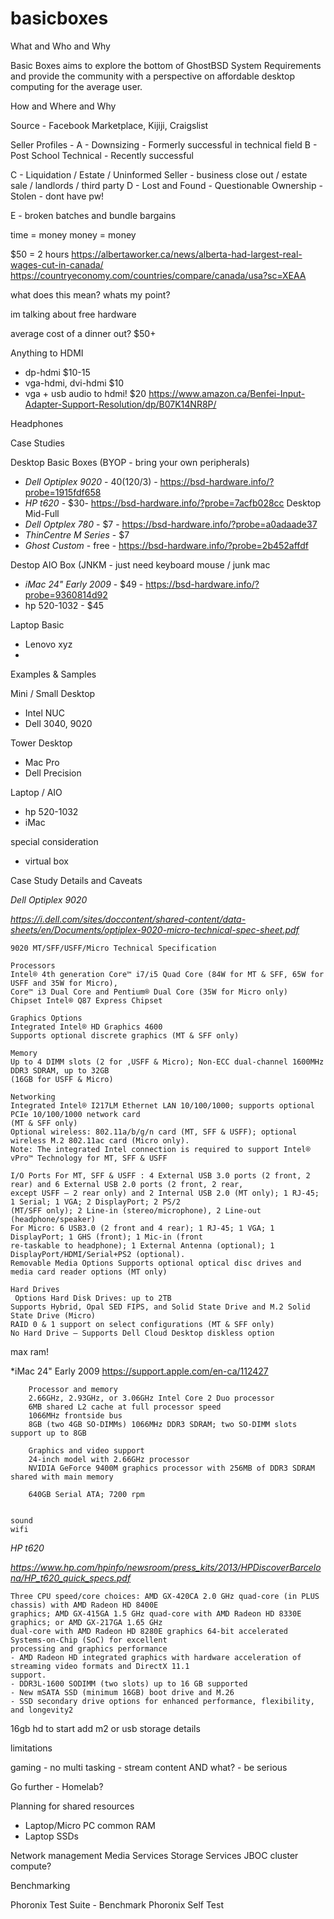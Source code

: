 # basicboxes

What and Who and Why

Basic Boxes aims to explore the bottom of GhostBSD System Requirements and provide the community with a perspective on affordable desktop computing for the average user.

How and Where and Why

Source - Facebook Marketplace, Kijiji, Craigslist

Seller Profiles - 
A - Downsizing - Formerly successful in technical field
B - Post School Technical - Recently successful

C - Liquidation / Estate / Uninformed Seller - business close out / estate sale / landlords / third party
D - Lost and Found - Questionable Ownership - Stolen - dont have pw!

E - broken batches and bundle bargains

time = money
money = money

$50 = 2 hours
https://albertaworker.ca/news/alberta-had-largest-real-wages-cut-in-canada/
https://countryeconomy.com/countries/compare/canada/usa?sc=XEAA


what does this mean? whats my point?

im talking about free hardware

average cost of a dinner out? $50+	



Anything to HDMI 
- dp-hdmi $10-15
- vga-hdmi, dvi-hdmi $10
- vga + usb audio to hdmi! $20 
https://www.amazon.ca/Benfei-Input-Adapter-Support-Resolution/dp/B07K14NR8P/

Headphones


Case Studies


Desktop Basic Boxes (BYOP - bring your own peripherals)
- *Dell Optiplex 9020* - $40 ($120/3) - https://bsd-hardware.info/?probe=1915fdf658
- *HP t620* - $30- https://bsd-hardware.info/?probe=7acfb028cc
Desktop Mid-Full
- *Dell Optplex 780* - $7 - https://bsd-hardware.info/?probe=a0adaade37
- *ThinCentre M Series* - $7 
- *_Ghost Custom_* - free - https://bsd-hardware.info/?probe=2b452affdf

Destop AIO Box (JNKM - just need keyboard mouse / junk mac
- *iMac 24" Early 2009* - $49 - https://bsd-hardware.info/?probe=9360814d92
- hp 520-1032 - $45

Laptop Basic 
- Lenovo xyz
- 

Examples & Samples

Mini / Small Desktop
- Intel NUC
- Dell 3040, 9020

Tower Desktop
- Mac Pro
- Dell Precision

Laptop / AIO
- hp 520-1032
- iMac

special consideration 

- virtual box 



Case Study Details and Caveats



*Dell Optiplex 9020*

_https://i.dell.com/sites/doccontent/shared-content/data-sheets/en/Documents/optiplex-9020-micro-technical-spec-sheet.pdf_

```
9020 MT/SFF/USFF/Micro Technical Specification

Processors
Intel® 4th generation Core™ i7/i5 Quad Core (84W for MT & SFF, 65W for USFF and 35W for Micro),
Core™ i3 Dual Core and Pentium® Dual Core (35W for Micro only)
Chipset Intel® Q87 Express Chipset

Graphics Options
Integrated Intel® HD Graphics 4600
Supports optional discrete graphics (MT & SFF only)

Memory
Up to 4 DIMM slots (2 for ,USFF & Micro); Non-ECC dual-channel 1600MHz DDR3 SDRAM, up to 32GB
(16GB for USFF & Micro)

Networking 
Integrated Intel® I217LM Ethernet LAN 10/100/1000; supports optional PCIe 10/100/1000 network card
(MT & SFF only)
Optional wireless: 802.11a/b/g/n card (MT, SFF & USFF); optional wireless M.2 802.11ac card (Micro only).
Note: The integrated Intel connection is required to support Intel® vPro™ Technology for MT, SFF & USFF

I/O Ports For MT, SFF & USFF : 4 External USB 3.0 ports (2 front, 2 rear) and 6 External USB 2.0 ports (2 front, 2 rear,
except USFF – 2 rear only) and 2 Internal USB 2.0 (MT only); 1 RJ-45; 1 Serial; 1 VGA; 2 DisplayPort; 2 PS/2
(MT/SFF only); 2 Line-in (stereo/microphone), 2 Line-out (headphone/speaker)
For Micro: 6 USB3.0 (2 front and 4 rear); 1 RJ-45; 1 VGA; 1 DisplayPort; 1 GHS (front); 1 Mic-in (front
re-taskable to headphone); 1 External Antenna (optional); 1 DisplayPort/HDMI/Serial+PS2 (optional).
Removable Media Options Supports optional optical disc drives and media card reader options (MT only)

Hard Drives
 Options Hard Disk Drives: up to 2TB
Supports Hybrid, Opal SED FIPS, and Solid State Drive and M.2 Solid State Drive (Micro)
RAID 0 & 1 support on select configurations (MT & SFF only)
No Hard Drive – Supports Dell Cloud Desktop diskless option
```

max ram!



*iMac 24" Early 2009
https://support.apple.com/en-ca/112427

```
    Processor and memory
    2.66GHz, 2.93GHz, or 3.06GHz Intel Core 2 Duo processor
    6MB shared L2 cache at full processor speed
    1066MHz frontside bus
    8GB (two 4GB SO-DIMMs) 1066MHz DDR3 SDRAM; two SO-DIMM slots support up to 8GB
    
    Graphics and video support
    24-inch model with 2.66GHz processor
    NVIDIA GeForce 9400M graphics processor with 256MB of DDR3 SDRAM shared with main memory

    640GB Serial ATA; 7200 rpm


sound
wifi

```


*HP t620*

_https://www.hp.com/hpinfo/newsroom/press_kits/2013/HPDiscoverBarcelona/HP_t620_quick_specs.pdf_

```
Three CPU speed/core choices: AMD GX-420CA 2.0 GHz quad-core (in PLUS chassis) with AMD Radeon HD 8400E
graphics; AMD GX-415GA 1.5 GHz quad-core with AMD Radeon HD 8330E graphics; or AMD GX-217GA 1.65 GHz
dual-core with AMD Radeon HD 8280E graphics 64-bit accelerated Systems-on-Chip (SoC) for excellent
processing and graphics performance
- AMD Radeon HD integrated graphics with hardware acceleration of streaming video formats and DirectX 11.1
support.
- DDR3L-1600 SODIMM (two slots) up to 16 GB supported
- New mSATA SSD (minimum 16GB) boot drive and M.26
- SSD secondary drive options for enhanced performance, flexibility, and longevity2
```

16gb hd to start 
add m2 or usb storage details

limitations

gaming - no
multi tasking - stream content AND what? - be serious


Go further - Homelab?

Planning for shared resources
- Laptop/Micro PC common RAM 
- Laptop SSDs

Network management
Media Services
Storage Services
JBOC cluster compute? 


Benchmarking

Phoronix Test Suite - Benchmark Phoronix Self Test

